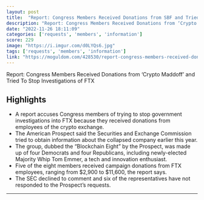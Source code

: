 ```yaml
---
layout: post
title:  "Report: Congress Members Received Donations from SBF and Tried To Stop Investigations of FTX"
description: "Report: Congress Members Received Donations from ‘Crypto Maddoff’ and Tried To Stop Investigations of FTX"
date: "2022-11-26 18:11:09"
categories: ['requests', 'members', 'information']
score: 229
image: "https://i.imgur.com/d0LYQs6.jpg"
tags: ['requests', 'members', 'information']
link: "https://moguldom.com/428530/report-congress-members-received-donations-from-crypto-maddoff-and-tried-to-stop-investigations-of-ftx/"
---
```


Report: Congress Members Received Donations from ‘Crypto Maddoff’ and Tried To Stop Investigations of FTX

## Highlights

- A report accuses Congress members of trying to stop government investigations into FTX because they received donations from employees of the crypto exchange.
- The American Prospect said the Securities and Exchange Commission tried to obtain information about the collapsed company earlier this year.
- The group, dubbed the “Blockchain Eight” by the Prospect, was made up of four Democrats and four Republicans, including newly-elected Majority Whip Tom Emmer, a tech and innovation enthusiast.
- Five of the eight members received campaign donations from FTX employees, ranging from $2,900 to $11,600, the report says.
- The SEC declined to comment and six of the representatives have not responded to the Prospect’s requests.

---
